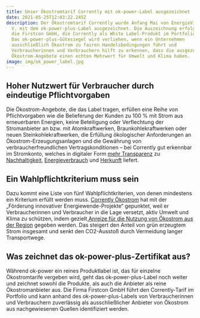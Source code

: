 ```yaml
---
title: Unser Ökostromtarif Corrently mit ok-power-Label ausgezeichnet
date: 2021-05-25T12:03:22.245Z
description: Der Ökostromtarif Corrently wurde Anfang Mai von EnergieVision e.
  V. mit dem ok-power-plus-Label ausgezeichnet. Die Auszeichnung erfolgte über
  die Firstcon GmbH, die Corrently als White Label-Produkt im Portfolio führt.
  Das ok-power-plus-Gütesiegel wird verliehen, wenn ein Unternehmen
  ausschließlich Ökostrom zu fairen Handelsbedingungen führt und
  Verbraucherinnen und Verbrauchern hilft zu erkennen, dass die ausgezeichneten
  Ökostrom-Angebote einen echten Mehrwert für Umwelt und Klima haben.
image: img/ok_power_label.jpg
---
```

## Hoher Nutzwert für Verbraucher durch eindeutige Pflichtvorgaben

Die Ökostrom-Angebote, die das Label tragen, erfüllen eine Reihe von Pflichtvorgaben wie die Belieferung der Kunden zu 100 % mit Strom aus erneuerbaren Energien, keine Beteiligung oder Verflechtung der Stromanbieter an bzw. mit Atomkraftwerken, Braunkohlekraftwerken oder neuen Steinkohlekraftwerken, die Erfüllung ökologischer Anforderungen an Ökostrom-Erzeugungsanlagen und die Gewährung von verbraucherfreundlichen Vertragskonditionen – bei Corrently gut erkennbar im Stromkonto, welches in digitaler Form [mehr Transparenz](/l/gruenstromindex.html) zu [Nachhaltigkeit](/vision/nachhaltig.html), [Energieverbrauch](https://www.stromkonto.net/) und [Herkunft](https://corrently.de/l/netzentfernung.html) liefert.

## Ein Wahlpflichtkriterium muss sein

Dazu kommt eine Liste von fünf Wahlpflichtkriterien, von denen mindestens ein Kriterium erfüllt werden muss. [Corrently Ökostrom](/l/neukunde.html) hat mit der „Förderung innovativer Energiewende-Projekte“ gepunktet, weil er Verbraucherinnen und Verbraucher in die Lage versetzt, aktiv Umwelt und Klima zu schützen, indem gezielt[ Anreize für die Nutzung von Ökostrom aus der Region](/vision/regional.html) gegeben werden. Das steigert den Anteil von grün erzeugtem Strom insgesamt und senkt den CO2-Ausstoß durch Vermeidung langer Transportwege.

## Was zeichnet das ok-power-plus-Zertifikat aus?

Während ok-power ein reines Produktlabel ist, das für einzelne Ökostromtarife vergeben wird, geht das ok-power-plus-Label noch weiter und zeichnet sowohl die Produkte, als auch die Anbieter als reine Ökostromanbieter aus. Die Firma Firstcon GmbH führt den Corrently-Tarif im Portfolio und kann anhand des ok-power-plus-Labels von Verbraucherinnen und Verbrauchern zuverlässig als ausschließlicher Anbieter von Ökostrom aus nachgewiesenen Quellen identifiziert werden.